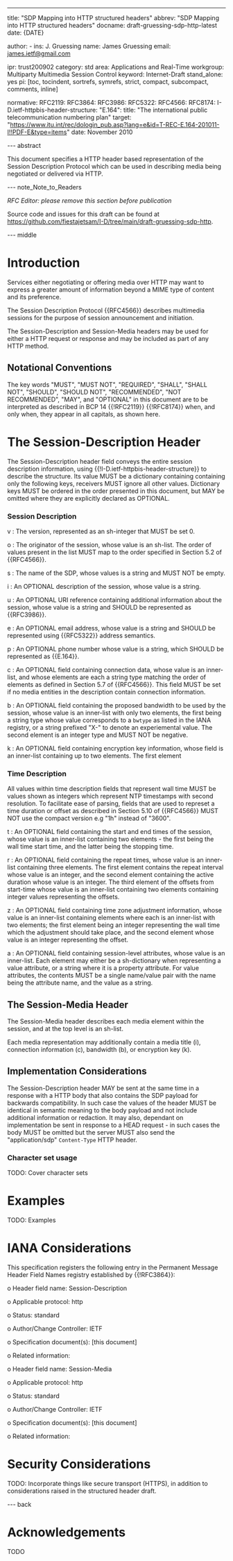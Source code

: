 ---
title: "SDP Mapping into HTTP structured headers"
abbrev: "SDP Mapping into HTTP structured headers"
docname: draft-gruessing-sdp-http-latest
date: {DATE}

author:
    -
      ins: J. Gruessing
      name: James Gruessing
      email: james.ietf@gmail.com

ipr: trust200902
category: std
area: Applications and Real-Time
workgroup: Multiparty Multimedia Session Control
keyword: Internet-Draft
stand_alone: yes
pi: [toc, tocindent, sortrefs, symrefs, strict, compact, subcompact, comments, inline]

normative:
    RFC2119:
    RFC3864:
    RFC3986:
    RFC5322:
    RFC4566:
    RFC8174:
    I-D.ietf-httpbis-header-structure:
    "E.164":
        title: "The international public telecommunication numbering plan"
        target: "https://www.itu.int/rec/dologin_pub.asp?lang=e&id=T-REC-E.164-201011-I!!PDF-E&type=items"
        date: November 2010

--- abstract

This document specifies a HTTP header based representation of the Session
Description Protocol which can be used in describing media being negotiated or
delivered via HTTP.

--- note_Note_to_Readers

*RFC Editor: please remove this section before publication*

Source code and issues for this draft can be found at
<https://github.com/fiestajetsam/I-D/tree/main/draft-gruessing-sdp-http>.

--- middle

# Introduction

Services either negotiating or offering media over HTTP may want to express a
greater amount of information beyond a MIME type of content and its preference.

The Session Description Protocol {{RFC4566}} describes multimedia sessions for
the purpose of session announcement and initiation.

The Session-Description and Session-Media headers may be used for either a HTTP
request or response and may be included as part of any HTTP method.

## Notational Conventions

The key words "MUST", "MUST NOT", "REQUIRED", "SHALL", "SHALL NOT", "SHOULD",
"SHOULD NOT", "RECOMMENDED", "NOT RECOMMENDED", "MAY", and "OPTIONAL" in this
document are to be interpreted as described in BCP 14 {{!RFC2119}} {{!RFC8174}}
when, and only when, they appear in all capitals, as shown here.

# The Session-Description Header

The Session-Description header field conveys the entire session description
information, using {{!I-D.ietf-httpbis-header-structure}} to describe the
structure. Its value MUST be a dictionary containing containing only the
following keys, receivers MUST ignore all other values. Dictionary keys MUST be
ordered in the order presented in this document, but MAY be omitted where they
are explicitly declared as OPTIONAL.

### Session Description

v
 : The version, represented as an sh-integer that MUST be set 0.

o
 : The originator of the session, whose value is an sh-list. The order of values
   present in the list MUST map to the order specified in Section 5.2 of
   {{RFC4566}}.

s
 : The name of the SDP, whose values is a string and MUST NOT be empty.

i
 : An OPTIONAL description of the session, whose value is a string.

u
 : An OPTIONAL URI reference containing additional information about the
   session, whose value is a string and SHOULD be represented as {{RFC3986}}.

e
 : An OPTIONAL email address, whose value is a string and SHOULD be represented
   using {{RFC5322}} address semantics.

p
 : An OPTIONAL phone number whose value is a string, which SHOULD be represented
   as {{E.164}}.

c
 : An OPTIONAL field containing connection data, whose value is an inner-list, and
   whose elements are each a string type matching the order of elements as
   defined in Section 5.7 of {{RFC4566}}. This field MUST be set if no media
   entities in the description contain connection information.

b
 : An OPTIONAL field containing the proposed bandwidth to be used by the
   session, whose value is an inner-list with only two elements, the first being a
   string type whose value corresponds to a `bwtype` as listed in the IANA
   registry, or a string prefixed "X-" to denote an experiemental value. The
   second element is an integer type and MUST NOT be negative.

k
 : An OPTIONAL field containing encryption key information, whose field is an
   inner-list containing up to two elements. The first element

### Time Description

All values within time description fields that represent wall time MUST be
values shown as integers which represent NTP timestamps with second resolution.
To facilitate ease of parsing, fields that are used to represet a time duration
or offset as described in Section 5.10 of {{RFC4566}} MUST NOT use the compact
version e.g "1h" instead of "3600".

t
 : An OPTIONAL field containing the start and end times of the session, whose
   value is an inner-list containing two elements - the first being the wall time
   start time, and the latter being the stopping time.

r
 : An OPTIONAL field containing the repeat times, whose value is an inner-list
   containing three elements. The first element contains the repeat interval
   whose value is an integer, and the second element containing the active
   duration whose value is an integer. The third element of the offsets from
   start-time whose value is an inner-list containing two elements containing
   integer values representing the offsets.

z
 : An OPTIONAL field containing time zone adjustment information, whose value is
   an inner-list containing elements where each is an inner-list with two elements;
   the first element being an integer representing the wall time which the
   adjustment should take place, and the second element whose value is an
   integer representing the offset.

a
 : An OPTIONAL field containing session-level attributes, whose value is an
   inner-list. Each element may either be a sh-dictionary when representing a value
   attribute, or a string where it is a property attribute. For value
   attributes, the contents MUST be a single name/value pair with the name being
   the attribute name, and the value as a string.

## The Session-Media Header

The Session-Media header describes each media element within the session, and at
the top level is an sh-list.

Each media representation may additionally contain a media title (i), connection
information (c), bandwidth (b), or encryption key (k).

## Implementation Considerations

The Session-Description header MAY be sent at the same time in a response with a
HTTP body that also contains the SDP payload for backwards compatibility. In
such case the values of the header MUST be identical in semantic meaning to the
body payload and not include additional information or redaction. It may also,
dependant on implementation be sent in response to a HEAD request - in such
cases the body MUST be omitted but the server MUST also send the
"application/sdp" `Content-Type` HTTP header.

### Character set usage

TODO: Cover character sets

# Examples

TODO: Examples

# IANA Considerations

This specification registers the following entry in the Permanent Message Header
Field Names registry established by {{!RFC3864}}:

   o  Header field name: Session-Description

   o  Applicable protocol: http

   o  Status: standard

   o  Author/Change Controller: IETF

   o  Specification document(s): \[this document\]

   o  Related information:



   o  Header field name: Session-Media

   o  Applicable protocol: http

   o  Status: standard

   o  Author/Change Controller: IETF

   o  Specification document(s): \[this document\]

   o  Related information:


# Security Considerations

TODO: Incorporate things like secure transport (HTTPS), in addition to
considerations raised in the structured header draft.

--- back

# Acknowledgements

TODO
